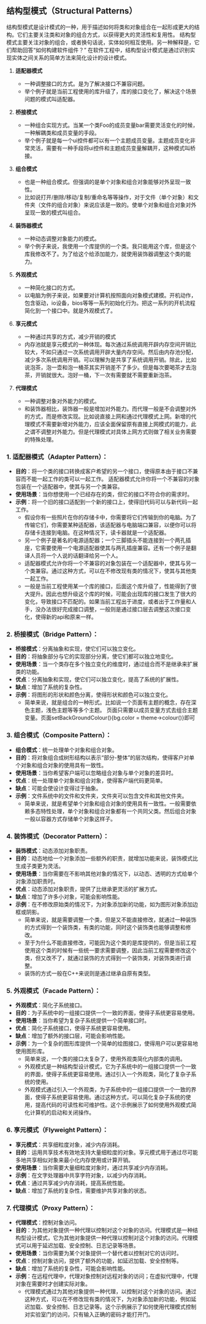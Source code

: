 ## 结构型模式（Structural Patterns）

结构型模式是设计模式的一种，用于描述如何将类和对象组合在一起形成更大的结构。它们主要关注类和对象的组合方式，以获得更大的灵活性和复用性。
结构型模式主要关注对象的组合，或者换句话说，实体如何相互使用。另一种解释是，它们帮助回答“如何构建软件组件？”
在软件工程中，结构型设计模式是通过识别实现实体之间关系的简单方法来简化设计的设计模式。

1. **适配器模式**
   * 一种调整接口的方式。是为了解决接口不兼容问题。
   * 举个例子就是当前工程使用的库升级了，库的接口变化了，解决这个场景问题的模式叫适配器。

2. **桥接模式**
   * 一种组合实现方式。当某一个类Foo的成员变量bar需要灵活变化的时候，一种解耦类和成员变量的手段。
   * 举个例子就是每一个ui控件都可以有一个主题成员变量。主题成员变化非常灵活，需要有一种手段将ui控件和主题成员变量解耦开，这种模式叫桥接。
   
3. **组合模式**
   * 也是一种组合模式。但强调的是单个对象和组合对象能够对外呈现一致性。
   * 比如说打开/删除/移动/复制/重命名等等操作，对于文件（单个对象）和文件夹（文件的组合对象）来说应该是一致的。使单个对象和组合对象对外呈现一致的模式叫组合。

4. **装饰器模式**
   * 一种动态调整对象能力的模式。
   * 举个例子来说，我使用一个库提供的一个类。我只能用这个库，但是这个库我修改不了。为了给这个给添加能力，就使用装饰器调整这个类的能力。

5. **外观模式**
   * 一种简化接口的方式。
   * 以电脑为例子来说，如果要对计算机按照面向对象模式建模。开机动作，包含驱动，io设备，bios等等一系列初始化行为。把这一系列的开机流程简化到一个接口中。就是外观模式了。

6. **享元模式**
   * 一种通过共享的方式，减少开销的模式
   * 内存池就是享元模式的一种体现。每次通过系统调用开辟内存空间开销比较大，不如只通过一次系统调用开辟大量内存空间。然后由内存池分配，减少多次系统调用开销。可以理解为是共享了系统调用开销。除此，比如说泡茶，泡一壶和泡一桶茶其实开销差不了多少。但是每次要喝茶才去泡茶，开销就很大。泡好一桶，下一次有需要就不需要重新泡茶。

7. **代理模式**
   * 一种调整对象对外能力的模式。
   * 和装饰器相比，装饰器一般是增加对外能力。而代理一般是不会调整对外的方式，而是修改实现。比如说直接上网和通过代理模式上网。新增的代理模式不需要新增对外能力，应该全面保留原有直接上网模式的能力，此之谓不调整对外能力。但是代理模式对具体上网方式则做了相关业务需要的特殊处理。

### 1. **适配器模式（Adapter Pattern）**：
   - **目的**：将一个类的接口转换成客户希望的另一个接口，使得原本由于接口不兼容而不能一起工作的类可以一起工作。
         适配器模式允许你将一个不兼容的对象包装在一个适配器中，使其与另一个类兼容。
   - **使用场景**：当你想使用一个已经存在的类，但它的接口不符合你的需求时。
   - **示例**：将一个旧的接口适配到一个新的接口上，使得旧代码可以与新代码一起工作。
      * 假设你有一些照片在你的存储卡中，你需要将它们传输到你的电脑。为了传输它们，你需要某种适配器，该适配器与电脑端口兼容，以便你可以将存储卡连接到电脑。在这种情况下，读卡器就是一个适配器。
      * 另一个例子是著名的电源适配器；一个三脚插头不能连接到一个两孔插座，它需要使用一个电源适配器使其与两孔插座兼容。还有一个例子是翻译人员将一个人说的话翻译给另一个人。
      * 适配器模式允许你将一个不兼容的对象包装在一个适配器中，使其与另一个类兼容。通过这种方式，可以在不修改现有类的情况下，使其与其他类一起工作。
      * 一般是当前工程使用某一个库的接口，后面这个库升级了，性能得到了很大提升。因此也想升级这个库的时候，可能会出现库的接口发生了很大的变化，导致接口不匹配的。如果当前工程出于进度，或者出于工作量和人手，没办法很好完成接口调整，一般则是通过接口层去调整这次接口变化，使得新的api和原来一样。

### 2. **桥接模式（Bridge Pattern）**：
   - **桥接模式**：分离抽象和实现，使它们可以独立变化。
   - **目的**：将抽象部分与它的实现部分分离，使它们都可以独立地变化。
   - **使用场景**：当一个类存在多个独立变化的维度时，通过组合而不是继承来扩展类的功能。
   - **优点**：分离抽象和实现，使它们可以独立变化，提高了系统的扩展性。
   - **缺点**：增加了系统的复杂性。
   - **示例**：将图形的形状和颜色分离，使得形状和颜色可以独立变化。
      * 简单来说，就是组合的一种形式。比如说一个页面有主题的概念，存在深色主题，浅色主题等等多个主题。
      页面只需要以成员变量方式去组合主题变量。页面setBackGroundColour(){bg.color = theme->colour()}即可

### 3. **组合模式（Composite Pattern）**：
   - **组合模式**：统一处理单个对象和组合对象。
   - **目的**：将对象组合成树形结构以表示“部分-整体”的层次结构，使得客户对单个对象和组合对象的使用具有一致性。
   - **使用场景**：当你希望客户端可以忽略组合对象与单个对象的差异时。
   - **优点**：统一处理单个对象和组合对象，使得客户端代码更简单。
   - **缺点**：可能会使设计变得过于抽象。
   - **示例**：文件系统中的文件和文件夹，文件夹可以包含文件和其他文件夹。
      * 简单来说，就是希望单个对象和组合对象的使用具有一致性。一般需要依赖多态特性处理，单个对象和组合对象都有一个共同父类。然后组合对象一般以容器方式存储单个对象这样子。

### 4. **装饰模式（Decorator Pattern）**：
   - **装饰模式**：动态添加对象职责。
   - **目的**：动态地给一个对象添加一些额外的职责，就增加功能来说，装饰模式比生成子类更为灵活。
   - **使用场景**：当你需要在不影响其他对象的情况下，以动态、透明的方式给单个对象添加职责时。
   - **优点**：动态添加对象职责，提供了比继承更灵活的扩展方式。
   - **缺点**：增加了许多小对象，可能会影响性能。
   - **示例**：在不修改原始类的情况下，为对象添加新的功能，如为图形对象添加边框或阴影。
      * 简单来说，就是需要调整一个类，但是又不能直接修改，就通过一种装饰的方式得到一个装饰类，有类的功能，同时这个装饰类也能够调整和修改。
      * 至于为什么不能直接修改，可能因为这个类的是库提供的，但是当前工程使用这个类的时候有一些统一要求需要调整，因此当前工程需要修改这个类，但又改不了，就通过装饰的方式得到一个装饰类，对装饰类进行调整。
      * 装饰的方式一般在C++来说则是通过继承自原有类型。

### 5. **外观模式（Facade Pattern）**：
   - **外观模式**：简化子系统接口。
   - **目的**：为子系统中的一组接口提供一个一致的界面，使得子系统更容易使用。
   - **使用场景**：当你希望为复杂子系统提供一个简单接口时。
   - **优点**：简化子系统接口，使得子系统更容易使用。
   - **缺点**：增加了额外的接口层，可能会影响性能。
   - **示例**：为一个复杂的图形库提供一个简单的绘图接口，使得用户可以更容易地使用图形库。
      * 简单来说，一个类的接口太复杂了，使用外观类简化内部类的调用。
      * 外观模式是一种结构型设计模式，它为子系统中的一组接口提供一个一致的界面，使得子系统更容易使用。通过引入一个外观类，简化了复杂子系统的使用。
      * 外观模式通过引入一个外观类，为子系统中的一组接口提供一个一致的界面，使得子系统更容易使用。通过这种方式，可以简化复杂子系统的使用，提高代码的可读性和可维护性。这个示例展示了如何使用外观模式简化计算机的启动和关闭操作。

### 6. **享元模式（Flyweight Pattern）**：
   - **享元模式**：共享细粒度对象，减少内存消耗。
   - **目的**：运用共享技术有效地支持大量细粒度的对象。享元模式用于通过尽可能多地共享相似对象来最小化内存使用或计算开销。
   - **使用场景**：当你需要大量细粒度对象时，通过共享减少内存消耗。
   - **示例**：在文字处理器中共享字符对象，以减少内存消耗。
   - **优点**：通过共享减少内存消耗，提高系统性能。
   - **缺点**：增加了系统的复杂性，需要维护共享对象的状态。

### 7. **代理模式（Proxy Pattern）**：
   - **代理模式**：控制对象访问。
   - **目的**：为其他对象提供一种代理以控制对这个对象的访问。代理模式是一种结构型设计模式，它为其他对象提供一种代理以控制对这个对象的访问。代理模式可以用于延迟加载、安全控制、日志记录等场景。
   - **使用场景**：当你需要为某个对象提供一个替代者以控制对它的访问时。
   - **优点**：控制对象访问，提供了额外的功能，如延迟加载、安全控制等。
   - **缺点**：增加了系统的复杂性，可能会影响性能。
   - **示例**：在远程代理中，代理对象控制对远程对象的访问；在虚拟代理中，代理对象在需要时才创建实际对象。
      * 代理模式通过为其他对象提供一种代理，以控制对这个对象的访问。通过这种方式，可以在不修改现有类的情况下，为对象添加新的功能，例如延迟加载、安全控制、日志记录等。这个示例展示了如何使用代理模式控制对实验室门的访问，只有输入正确的密码才能打开门。
